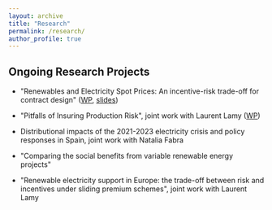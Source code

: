 ```yaml
---
layout: archive
title: "Research"
permalink: /research/
author_profile: true
---
```

<!-- Google tag (gtag.js) -->
<script async src="https://www.googletagmanager.com/gtag/js?id=G-Z7QB0ZV44P"></script>
<script>
  window.dataLayer = window.dataLayer || [];
  function gtag(){dataLayer.push(arguments);}
  gtag('js', new Date());

  gtag('config', 'G-Z7QB0ZV44P');
</script>

Ongoing Research Projects
------

- "Renewables and Electricity Spot Prices: An incentive-risk trade-off for contract design" ([WP](http://c-leblanc.github.io/files/Contract_Design_Renewables_202312.pdf), [slides](http://c-leblanc.github.io/files/Contract_Design_Renewables_slides_202310.pdf))

- "Pitfalls of Insuring Production Risk", joint work with Laurent Lamy ([WP](http://c-leblanc.github.io/files/Contract_Design_Renewables_202309.pdf))

- Distributional impacts of the 2021-2023 electricity crisis and policy responses in Spain, joint work with Natalia Fabra

- "Comparing the social benefits from variable renewable energy projects"

- "Renewable electricity support in Europe: the trade-off between risk and incentives under sliding
premium schemes", joint work with Laurent Lamy
